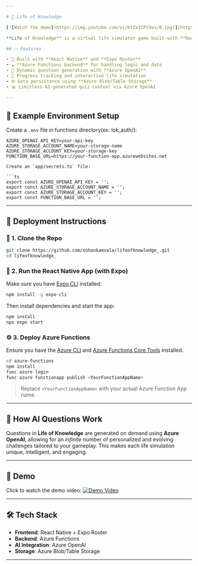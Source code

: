 ```yaml
---

# 🧠 Life of Knowledge

[![Watch the demo](https://img.youtube.com/vi/bfIxICPtXes/0.jpg)](https://youtube.com/shorts/bfIxICPtXes?feature=share)

**Life of Knowledge** is a virtual life simulator game built with **React Native** and **Expo Router**, powered by **Azure Functions** and **Azure Storage**. It offers interactive gameplay that quizzes users with AI-generated questions and tracks their progress over time.

## ✨ Features

- 📱 Built with **React Native** and **Expo Router**
- ☁️ **Azure Functions backend** for handling logic and data
- 🧠 Dynamic question generation with **Azure OpenAI**
- 🧩 Progress tracking and interactive life simulation
- 🌐 Data persistence using **Azure Blob/Table Storage**
- 📊 Limitless AI-generated quiz content via Azure OpenAI

---
```


## 📂 Example Environment Setup

Create a `.env` file in functions directory(ex: lok_auth/):

```env
AZURE_OPENAI_API_KEY=your-api-key
AZURE_STORAGE_ACCOUNT_NAME=your-storage-name
AZURE_STORAGE_ACCOUNT_KEY=your-storage-key
FUNCTION_BASE_URL=https://your-function-app.azurewebsites.net

Create an `app/secrets.ts` file:

```ts
export const AZURE_OPENAI_API_KEY = '';
export const AZURE_STORAGE_ACCOUNT_NAME = '';
export const AZURE_STORAGE_ACCOUNT_KEY = '';
export const FUNCTION_BASE_URL = '';
```

---

## 🚀 Deployment Instructions

### 🔧 1. Clone the Repo

```bash
git clone https://github.com/sohankamsala/lifeofknowledge_.git
cd lifeofknowledge_
```

### 📱 2. Run the React Native App (with Expo)

Make sure you have [Expo CLI](https://docs.expo.dev/get-started/installation/) installed:

```bash
npm install -g expo-cli
```

Then install dependencies and start the app:

```bash
npm install
npx expo start
```

### ⚙️ 3. Deploy Azure Functions

Ensure you have the [Azure CLI](https://learn.microsoft.com/en-us/cli/azure/install-azure-cli) and [Azure Functions Core Tools](https://learn.microsoft.com/en-us/azure/azure-functions/functions-run-local) installed.

```bash
cd azure-functions
npm install
func azure login
func azure functionapp publish <YourFunctionAppName>
```

> Replace `<YourFunctionAppName>` with your actual Azure Function App name.

---

## 🧠 How AI Questions Work

Questions in **Life of Knowledge** are generated on demand using **Azure OpenAI**, allowing for an *infinite* number of personalized and evolving challenges tailored to your gameplay. This makes each life simulation unique, intelligent, and engaging.

---

## 📸 Demo

Click to watch the demo video:
[![Demo Video](https://img.youtube.com/vi/bfIxICPtXes/0.jpg)](https://youtube.com/shorts/bfIxICPtXes?feature=share)

---

## 🛠️ Tech Stack

* **Frontend**: React Native + Expo Router
* **Backend**: Azure Functions
* **AI Integration**: Azure OpenAI
* **Storage**: Azure Blob/Table Storage

---
